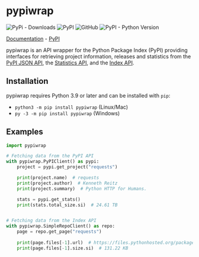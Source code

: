 # pypiwrap

![PyPi - Downloads](https://img.shields.io/pypi/dw/pypiwrap?style=flat-square)
![PyPI](https://img.shields.io/pypi/v/pypiwrap?style=flat-square)
![GitHub](https://img.shields.io/github/license/aescarias/pypiwrap?style=flat-square)
![PyPI - Python Version](https://img.shields.io/pypi/pyversions/pypiwrap?style=flat-square)

[Documentation](https://aescarias.github.io/pypiwrap) - [PyPI](https://pypi.org/project/pypiwrap)

pypiwrap is an API wrapper for the Python Package Index (PyPI) providing interfaces for retrieving project information, releases and statistics from the [PyPI JSON API](https://docs.pypi.org/api/json/), the [Statistics API](https://docs.pypi.org/api/stats/), and the [Index API](https://docs.pypi.org/api/index-api/).

## Installation

pypiwrap requires Python 3.9 or later and can be installed with `pip`:

- `python3 -m pip install pypiwrap` (Linux/Mac)
- `py -3 -m pip install pypiwrap` (Windows)

## Examples

```py
import pypiwrap

# Fetching data from the PyPI API
with pypiwrap.PyPIClient() as pypi:
    project = pypi.get_project("requests")

    print(project.name)  # requests
    print(project.author)  # Kenneth Reitz
    print(project.summary)  # Python HTTP for Humans.

    stats = pypi.get_stats()
    print(stats.total_size.si)  # 24.61 TB


# Fetching data from the Index API
with pypiwrap.SimpleRepoClient() as repo:
    page = repo.get_page("requests")
    
    print(page.files[-1].url)  # https://files.pythonhosted.org/packages/63/70/[...]
    print(page.files[-1].size.si)  # 131.22 KB

```
